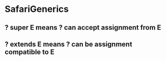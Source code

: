 # SafariGenerics

## ? super E means ? can accept assignment from E

## ? extends E means ? can be assignment compatible to E
